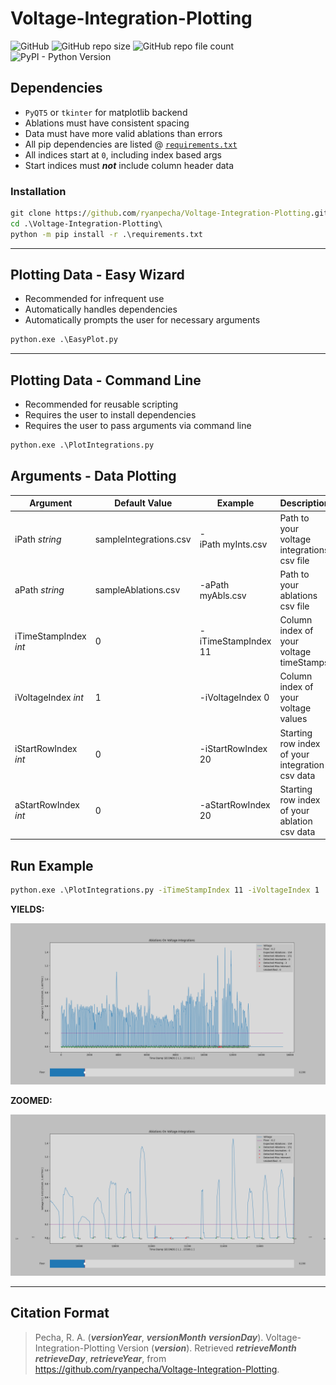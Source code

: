 # Voltage-Integration-Plotting

![GitHub](https://img.shields.io/github/license/ryanpecha/Voltage-Integration-Plotting)
![GitHub repo size](https://img.shields.io/github/repo-size/ryanpecha/Voltage-Integration-Plotting)
![GitHub repo file count](https://img.shields.io/github/directory-file-count/ryanpecha/Voltage-Integration-Plotting)
![PyPI - Python Version](https://img.shields.io/pypi/pyversions/matplotlib/3.6.2)

## **Dependencies**

* `PyQT5` or `tkinter` for matplotlib backend
* Ablations must have consistent spacing
* Data must have more valid ablations than errors
* All pip dependencies are listed @ [`requirements.txt`](./requirements.txt)
* All indices start at `0`, including index based args
* Start indices must _**not**_ include column header data

### **Installation**

```cmd
git clone https://github.com/ryanpecha/Voltage-Integration-Plotting.git
cd .\Voltage-Integration-Plotting\
python -m pip install -r .\requirements.txt
```

---

## **Plotting Data - Easy Wizard**

* Recommended for infrequent use
* Automatically handles dependencies
* Automatically prompts the user for necessary arguments

```cmd
python.exe .\EasyPlot.py
```

---

## **Plotting Data - Command Line**

* Recommended for reusable scripting
* Requires the user to install dependencies
* Requires the user to pass arguments via command line

```cmd
python.exe .\PlotIntegrations.py
```

## **Arguments - Data Plotting**

| Argument               | Default Value          | Example                    | Description                                               |
| ---------------------- | ---------------------- | -------------------------- | --------------------------------------------------------- |
| iPath _string_         | sampleIntegrations.csv | -iPath myInts.csv | Path to your voltage integrations csv file                |
| aPath _string_         | sampleAblations.csv    | -aPath myAbls.csv     | Path to your ablations csv file                           |
| iTimeStampIndex _int_  | 0                      | -iTimeStampIndex 11         | Column index of your voltage timeStamps |
| iVoltageIndex _int_    | 1 | -iVoltageIndex 0            | Column index of your voltage values |
| iStartRowIndex _int_   | 0 | -iStartRowIndex 20         | Starting row index of your integration csv data |
| aStartRowIndex _int_   | 0  | -aStartRowIndex 20         | Starting row index of your ablation csv data |

## **Run Example**

```cmd
python.exe .\PlotIntegrations.py -iTimeStampIndex 11 -iVoltageIndex 1
```

**YIELDS:**

![Plot of Generated Sample Data](./Figure_1.png "Plot of Existing Sample Data")

**ZOOMED:**

![Plot of Generated Sample Data](./Figure_2.png "Plot of Existing Sample Data - ZOOMED")

---

## **Citation Format**

> Pecha, R. A. (***versionYear***, ***versionMonth*** ***versionDay***). Voltage-Integration-Plotting Version (***version***). Retrieved ***retrieveMonth*** ***retrieveDay***, ***retrieveYear***, from https://github.com/ryanpecha/Voltage-Integration-Plotting. 
